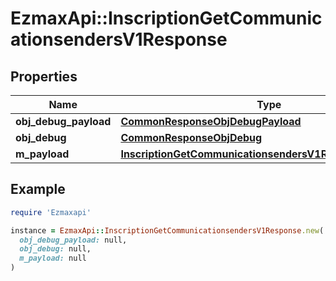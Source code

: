 # EzmaxApi::InscriptionGetCommunicationsendersV1Response

## Properties

| Name | Type | Description | Notes |
| ---- | ---- | ----------- | ----- |
| **obj_debug_payload** | [**CommonResponseObjDebugPayload**](CommonResponseObjDebugPayload.md) |  |  |
| **obj_debug** | [**CommonResponseObjDebug**](CommonResponseObjDebug.md) |  | [optional] |
| **m_payload** | [**InscriptionGetCommunicationsendersV1ResponseMPayload**](InscriptionGetCommunicationsendersV1ResponseMPayload.md) |  |  |

## Example

```ruby
require 'Ezmaxapi'

instance = EzmaxApi::InscriptionGetCommunicationsendersV1Response.new(
  obj_debug_payload: null,
  obj_debug: null,
  m_payload: null
)
```

